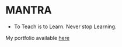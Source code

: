 # MANTRA
- To Teach is to Learn.  Never stop Learning.

My portfolio available [here](https://nalbarr.github.io)

